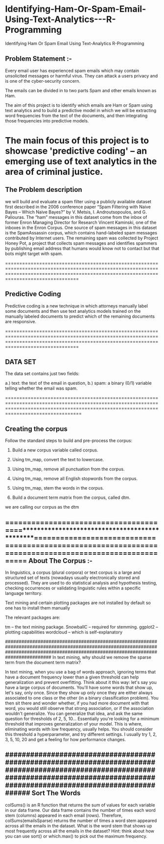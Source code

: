# Identifying-Ham-Or-Spam-Email-Using-Text-Analytics---R-Programming
Identifying Ham Or Spam Email Using Text-Analytics R-Programming

Problem Statement :-
---------------------

Every email user has experienced spam emails which may contain unsolicited messages or harmful virus.
They can attack a users privacy and is one of the cyber-security concern.

The emails can be divided in to two parts Spam and other emails known as Ham.

The aim of this project is to identify which emails are Ham or Spam using text analytics and to
build a predictive model in which we will be extracting word frequencies from the text of the documents, 
and then integrating those frequencies into predictive models.

The main focus of this project is to showcase 'predictive coding' – an emerging use of text analytics in the area of criminal justice.
============================================================================================================================================================================================

The Problem description
------------------------
we will build and evaluate a spam filter using a publicly available dataset first described in the 2006 conference paper “Spam Filtering with Naive Bayes – Which Naive Bayes?”
by V. Metsis, I. Androutsopoulos, and G. Paliouras. The “ham” messages in this dataset come from the inbox of former Enron Managing Director for Research Vincent Kaminski, 
one of the inboxes in the Enron Corpus. One source of spam messages in this dataset is the SpamAssassin corpus, which contains hand-labeled spam messages contributed by Internet users. 
The remaining spam was collected by Project Honey Pot, a project that collects spam messages and identifies spammers by publishing email address that humans would know not to contact
but that bots might target with spam.

============================================================================================================================================================================================

Predictive Coding
------------------

Predictive coding is a new technique in which attorneys manually label some documents and then use text analytics models trained on the manually labeled documents
to predict which of the remaining documents are responsive.

============================================================================================================================================================================================

DATA SET
----------
The data set contains just two fields:

a.) text: the text of the email in question,
b.) spam: a binary (0/1) variable telling whether the email was spam.

=============================================================================================================================================================================================

Creating the corpus
-------------------
Follow the standard steps to build and pre-process the corpus:

1) Build a new corpus variable called corpus.

2) Using tm_map, convert the text to lowercase.

3) Using tm_map, remove all punctuation from the corpus.

4) Using tm_map, remove all English stopwords from the corpus.

5) Using tm_map, stem the words in the corpus.

6) Build a document term matrix from the corpus, called dtm.

we are calling our corpus as the dtm

=======================================**********************************************=======================================================================================================
About The Corpus :- 
----------------------
In linguistics, a corpus (plural corpora) or text corpus is a large and structured set of texts (nowadays usually electronically stored and processed).
They are used to do statistical analysis and hypothesis testing, checking occurrences or validating linguistic rules within a specific language territory.

Text mining and certain plotting packages are not installed by default so one has to install them manually 

The relevant packages are:

tm – the text mining package. 
SnowballC – required for stemming.
ggplot2 – plotting capabilities
wordcloud – which is self-explanatory


#########################################################################################################################################################################################
In text mining, why should we remove the sparse term from the document term matrix?

In text mining, when you use a bag of words approach,  ignoring terms that have a document frequency lower than a given threshold can help generalization and prevent overfitting.
Think about it this way: let's say you have a large corpus of documents. You'll have some words that show up, let's say, only once. 
Since they show up only once they are either always associated to one class or the other (in a binary classification problem). You then sit there and wonder whether,
if you had more document with that word, you would still observe that strong association, or if the association wouldn't generalize. You can generalize that idea,
and ask the same question for thresholds of 2, 5, 10...
Essentially you're looking for a minimum threshold that improves generalization of your model. This is where, eliminating words with low frequency, usually helps.
You should consider this threshold a hyperparameter, and try different settings. I usually try 1, 2, 3, 5, 10, 20 and get a feeling for how performance changes.

##########################################################################################################################################################################################
Sort The Words
---------------
colSums() is an R function that returns the sum of values for each variable in our data frame.
Our data frame contains the number of times each word stem (columns) appeared in each email (rows). 
Therefore, colSums(emailsSparse) returns the number of times a word stem appeared across all the emails in the dataset. 
What is the word stem that shows up most frequently across all the emails in the dataset? 
Hint: think about how you can use sort() or which.max() to pick out the maximum frequency.

















